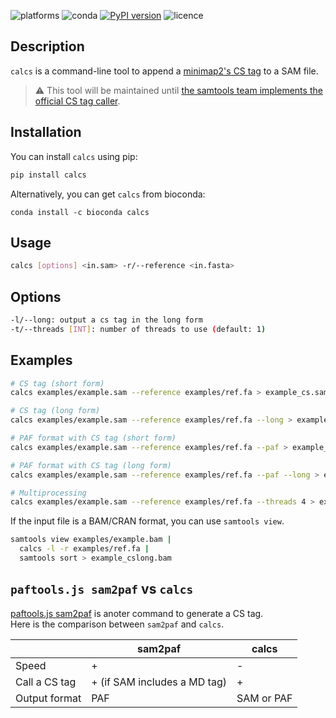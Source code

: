 ![platforms](https://anaconda.org/bioconda/calcs/badges/platforms.svg)
![conda](https://anaconda.org/bioconda/calcs/badges/installer/conda.svg)
[![PyPI version](https://badge.fury.io/py/calcs.svg)](https://badge.fury.io/py/calcs)
![licence](https://anaconda.org/bioconda/calcs/badges/license.svg)

## Description

`calcs` is a command-line tool to append a [minimap2's CS tag](https://github.com/lh3/minimap2#cs) to a SAM file.  


> :warning: This tool will be maintained until [the samtools team implements the official CS tag caller](https://github.com/samtools/samtools/issues/1264).

## Installation

You can install `calcs` using pip:

```bash
pip install calcs
```

Alternatively, you can get `calcs` from bioconda:

```
conda install -c bioconda calcs
```

## Usage

```bash
calcs [options] <in.sam> -r/--reference <in.fasta>
```

## Options

```bash
-l/--long: output a cs tag in the long form
-t/--threads [INT]: number of threads to use (default: 1)
```

## Examples

```bash
# CS tag (short form)
calcs examples/example.sam --reference examples/ref.fa > example_cs.sam

# CS tag (long form)
calcs examples/example.sam --reference examples/ref.fa --long > example_cslong.sam

# PAF format with CS tag (short form)
calcs examples/example.sam --reference examples/ref.fa --paf > example_cs.paf

# PAF format with CS tag (long form)
calcs examples/example.sam --reference examples/ref.fa --paf --long > example_cslong.paf

# Multiprocessing
calcs examples/example.sam --reference examples/ref.fa --threads 4 > example_cs.sam
```

If the input file is a BAM/CRAN format, you can use `samtools view`.

```bash
samtools view examples/example.bam |
  calcs -l -r examples/ref.fa |
  samtools sort > example_cslong.bam
```

## `paftools.js sam2paf` vs `calcs`

[paftools.js sam2paf](https://github.com/lh3/minimap2/blob/master/misc/README.md) is anoter command to generate a CS tag.  
Here is the comparison between `sam2paf` and `calcs`.

|                     | sam2paf                    | calcs      |
| ------------------- | -------------------------- | ---------- |
| Speed               | +                          | -          |
| Call a CS tag       | + (if SAM includes a MD tag) | +          |
| Output format       | PAF                        | SAM or PAF |


